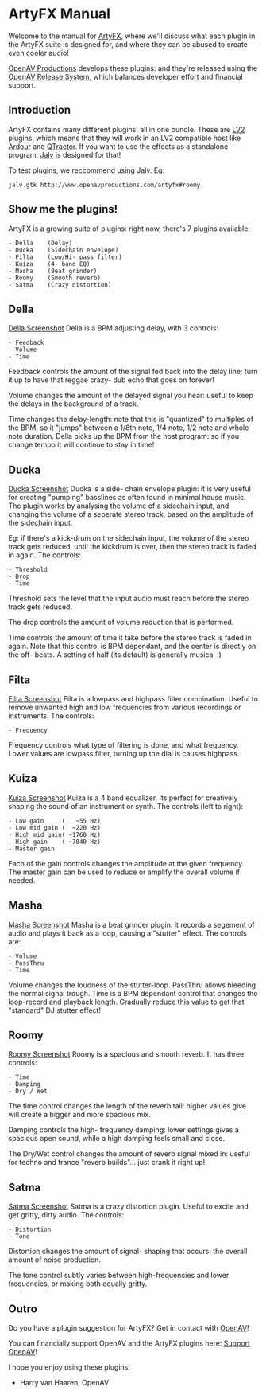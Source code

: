 ArtyFX Manual
==============
Welcome to the manual for
[ArtyFX](http://www.openavproductions.com/artyfx),
where we'll discuss what each plugin in the ArtyFX
suite is designed for, and where they can be abused to create even cooler audio!

[OpenAV Productions](http://www.openavproductions.com) develops
these plugins: and they're released using the
[OpenAV Release System](http://www.openavproductions.com/release),
which balances developer effort and financial support.

Introduction
------------
ArtyFX contains many different plugins: all in one bundle. These are
[LV2](http://www.lv2plug.in/) plugins,
which means that they will work in an LV2 compatible host like
[Ardour](http://www.ardour.org) and
[QTractor](http://www.qtractor.sf.net).
If you want to use the effects as a standalone program,
[Jalv](http://drobilla.net/software/jalv/) is designed for that!

To test plugins, we reccommend using Jalv. Eg:
```
jalv.gtk http://www.openavproductions.com/artyfx#roomy
```


Show me the plugins!
--------------------
ArtyFX is a growing suite of plugins: right now, there's 7 plugins available:
```
- Della    (Delay)
- Ducka    (Sidechain envelope)
- Filta    (Low/Hi- pass filter)
- Kuiza    (4- band EQ)
- Masha    (Beat grinder)
- Roomy    (Smooth reverb)
- Satma    (Crazy distortion)
```

Della
-----
[Della Screenshot](./screenshots/artyfx_della.png)
Della is a BPM adjusting delay, with 3 controls:
```
- Feedback
- Volume
- Time
```

Feedback controls the amount of the signal fed back into the delay line: turn it
up to have that reggae crazy- dub echo that goes on forever!

Volume changes the amount of the delayed signal you hear: useful to keep the
delays in the background of a track.

Time changes the delay-length: note that this is "quantized" to multiples of the
BPM, so it "jumps" between a 1/8th note, 1/4 note, 1/2 note and whole note duration.
Della picks up the BPM from the host program: so if you change tempo it will
continue to stay in time!


Ducka
-----
[Ducka Screenshot](./screenshots/artyfx_ducka.png)
Ducka is a side- chain envelope plugin: it is very useful for creating "pumping"
basslines as often found in minimal house music. The plugin works by analysing
the volume of a sidechain input, and changing the volume of a seperate
stereo track, based on the amplitude of the sidechain input.

Eg: if there's a kick-drum on the sidechain input, the volume of the stereo
track gets reduced, until the kickdrum is over, then the stereo track is faded
in again. The controls:
```
- Threshold
- Drop
- Time
```

Threshold sets the level that the input audio must reach before the stereo track
gets reduced.

The drop controls the amount of volume reduction that is performed.

Time controls the amount of time it take before the stereo track is faded in
again. Note that this control is BPM dependant, and the center is directly on
the off- beats. A setting of half (its default) is generally musical :)


Filta
-----
[Filta Screenshot](./screenshots/artyfx_filta.png)
Filta is a lowpass and highpass filter combination. Useful to remove unwanted
high and low frequencies from various recordings or instruments.
The controls:
```
- Frequency
```
Frequency controls what type of filtering is done, and what frequency. Lower
values are lowpass filter, turning up the dial is causes highpass.


Kuiza
-----
[Kuiza Screenshot](./screenshots/artyfx_kuiza.png)
Kuiza is a 4 band equalizer. Its perfect for creatively shaping the sound of an
instrument or synth.
The controls (left to right):
```
- Low gain     (   ~55 Hz)
- Low mid gain (  ~220 Hz)
- High mid gain( ~1760 Hz)
- High gain    ( ~7040 Hz)
- Master gain
```

Each of the gain controls changes the amplitude at the given frequency.
The master gain can be used to reduce or amplify the overall volume if needed.


Masha
-----
[Masha Screenshot](./screenshots/artyfx_masha.png)
Masha is a beat grinder plugin: it records a segement of audio and plays it
back as a loop, causing a "stutter" effect.
The controls are:
```
- Volume
- PassThru
- Time
```

Volume changes the loudness of the stutter-loop.
PassThru allows bleeding the normal signal trough.
Time is a BPM dependant control that changes the loop-record and playback length.
Gradually reduce this value to get that "standard" DJ stutter effect!


Roomy
-----
[Roomy Screenshot](./screenshots/artyfx_roomy.png)
Roomy is a spacious and smooth reverb. It has three controls:
```
- Time
- Damping
- Dry / Wet
```

The time control changes the length of the reverb tail: higher values give will
create a bigger and more spacious mix.

Damping controls the high- frequency damping: lower settings gives a spacious
open sound, while a high damping feels small and close.

The Dry/Wet control changes the amount of reverb signal mixed in: useful for
techno and trance "reverb builds"... just crank it right up!


Satma
-----
[Satma Screenshot](./screenshots/artyfx_satma.png)
Satma is a crazy distortion plugin. Useful to excite and get gritty, dirty audio.
The controls:
```
- Distortion
- Tone
```

Distortion changes the amount of signal- shaping that occurs: the overall
amount of noise production.

The tone control subtly varies between high-frequencies and lower frequencies,
or making both equally gritty.



Outro
------
Do you have a plugin suggestion for ArtyFX? Get in contact with
[OpenAV](http://www.openavproductions.com/contact)!

You can financially support OpenAV and the ArtyFX plugins here:
[Support OpenAV](http://www.openavproductions.com/support)!

I hope you enjoy using these plugins!
  - Harry van Haaren, OpenAV

